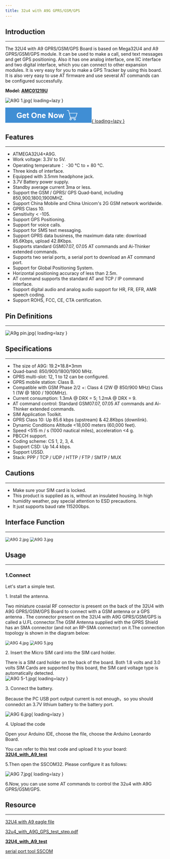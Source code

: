 ```yaml
---
title: 32u4 with A9G GPRS/GSM/GPS
---
```


## Introduction
------------

The 32U4 with A9 GPRS/GSM/GPS Board is based on Mega32U4 and A9 GPRS/GSM/GPS module. It can be used to make a call, send text messages and get GPS positioning. Also it has one analog interface, one IIC interface and two digital interface, which you can connect to other expansion modules. It is very easy for you to make a GPS Tracker by using this board. It is also very easy to use AT firmware and use several AT commands can be configured successfully.

**Model: [AMC01219U](https://www.elecrow.com/32u4-with-a9g-gprs-gsm-gps-board.html)**

![A9G 1.jpg](https://wiki.elecrow.com/images/thumb/4/49/A9G_1.jpg/600px-A9G_1.jpg){ loading=lazy }

[![Alt text](./assets/images/Get_one_now.png){ loading=lazy }](https://www.elecrow.com/32u4-with-a9g-gprs-gsm-gps-board.html?wiki "Title text")

## Features
--------

- ATMEGA32U4+A9G.
- Work voltage: 3.3V to 5V.
- Operating temperature： -30 ℃ to + 80 ℃.
- Three kinds of interface.
- Equipped with 3.5mm headphone jack.
- 3.7V Battery power supply.
- Standby average current 3ma or less.
- Support the GSM / GPRS/ GPS Quad-band, including 850,900,1800,1900MHZ.
- Support China Mobile and China Unicom's 2G GSM network worldwide.
- GPRS Class 10.
- Sensitivity &lt; -105.
- Support GPS Positioning.
- Support for voice calls.
- Support for SMS text messaging.
- Support GPRS data business, the maximum data rate: download 85.6Kbps, upload 42.8Kbps.
- Supports standard GSM07.07, 07.05 AT commands and Ai-Thinker extended commands.
- Supports two serial ports, a serial port to download an AT command port.
- Support for Global Positioning System.
- Horizontal positioning accuracy of less than 2.5m.
- AT command supports the standard AT and TCP / IP command interface.
- Support digital audio and analog audio support for HR, FR, EFR, AMR speech coding.
- Support ROHS, FCC, CE, CTA certification.

## Pin Definitions
---------------

![A9g pin.jpg](https://wiki.elecrow.com/images/8/86/A9g_pin.jpg){ loading=lazy }

## Specifications
--------------

- The size of A9G: 19.2\*18.8\*3mm
- Quad-band: 850/900/1800/1900 MHz.
- GPRS multi-slot: 12, 1 to 12 can be configured.
- GPRS mobile station: Class B.
- Compatible with GSM Phase 2/2 +: Class 4 (2W @ 850/900 MHz) Class 1 (1W @ 1800 / 1900MHz).
- Current consumption: 1.3mA @ DRX = 5; 1.2mA @ DRX = 9.
- AT command control: Standard GSM07.07, 07.05 AT commands and Ai-Thinker extended commands.
- SIM Application Toolkit.
- GPRS Class 10: Up 85.6 kbps (upstream) &amp; 42.8Kbps (downlink).
- Dynamic Conditions Altitude &lt;18,000 meters (60,000 feet).
- Speed &lt;515 m / s (1000 nautical miles), acceleration &lt;4 g.
- PBCCH support.
- Coding scheme: CS 1, 2, 3, 4.
- Support CSD: Up 14.4 kbps.
- Support USSD.
- Stack: PPP / TCP / UDP / HTTP / FTP / SMTP / MUX

## Cautions
--------

- Make sure your SIM card is locked.
- This product is supplied as is, without an insulated housing. In high humidity weather, pay special attention to ESD precautions.
- It just supports baud rate 115200bps.

## Interface Function
------------------

<img loading="lazy" src="https://wiki.elecrow.com/images/thumb/d/d4/A9G_2.jpg/400px-A9G_2.jpg" alt="A9G 2.jpg" style="zoom:90%;"/>
<img loading="lazy" src="https://wiki.elecrow.com/images/thumb/a/aa/A9G_3.jpg/400px-A9G_3.jpg" alt="A9G 3.jpg" style="zoom:90%;"/>

## Usage
-----

### **1.Connect**

Let's start a simple test.

1\. Install the antenna.

Two miniature coaxial RF connector is present on the back of the 32U4 with A9G GPRS/GSM/GPS Board to connect with a GSM antenna or a GPS antenna . The connector present on the 32U4 with A9G GPRS/GSM/GPS is called a U.FL connector.The GSM Antenna supplied with the GPRS Shield has an SMA connector (and not an RP-SMA connector) on it.The connection topology is shown in the diagram below:

<img loading="lazy" src="https://wiki.elecrow.com/images/d/d0/A9G_4.jpg" alt="A9G 4.jpg" style="zoom:90%;"/>
<img loading="lazy" src="https://wiki.elecrow.com/images/b/b9/A9G_5.jpg" alt="A9G 5.jpg" style="zoom:90%;"/>

2\. Insert the Micro SIM card into the SIM card holder.

There is a SIM card holder on the back of the board. Both 1.8 volts and 3.0 volts SIM Cards are supported by this board, the SIM card voltage type is automatically detected.  
![A9G 5-1.jpg](https://wiki.elecrow.com/images/thumb/f/f6/A9G_5-1.jpg/400px-A9G_5-1.jpg){ loading=lazy }

3\. Connect the battery.

Because the PC USB port output current is not enough，so you should connedct an 3.7V lithium battery to the battery port.

![A9G 6.jpg](https://wiki.elecrow.com/images/thumb/8/8b/A9G_6.jpg/400px-A9G_6.jpg){ loading=lazy }

4\. Upload the code

Open your Arduino IDE, choose the file, choose the Arduino Leonardo Board.

You can refer to this test code and upload it to your board: **[32U4\_with\_A9\_test](./files/32U4-with-A9-test-zip.md)**

5.Then open the SSCOM32. Please configure it as follows:

![A9G 7.jpg](https://wiki.elecrow.com/images/thumb/a/ad/A9G_7.jpg/400px-A9G_7.jpg){ loading=lazy }

6.Now, you can use some AT commands to control the 32u4 with A9G GPRS/GSM/GPS.

## Resource
--------

[32U4 with A9 eagle file](./files/32U4-with-A9-eagle-files-zip.md)

[32u4\_with\_A9G\_GPS\_test\_step.pdf](./files/32u4-with-A9G-GPS-test-step-pdf.md)

**[32U4\_with\_A9\_test](./files/32U4-with-A9-test-zip.md)**

[serial port tool SSCOM](./files/Sscom1-zip.md)